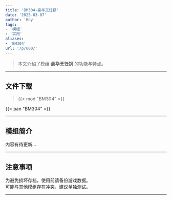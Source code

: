 ```yaml
---
title: 'BM304-豪华烹饪锅'
date: '2025-03-07'
author: 'Bny'
tags:
- '模组'
- '实用'
aliases:
- 'BM304'
url: '/p/600/'
---
```


> 本文介绍了模组 **豪华烹饪锅** 的功能与特点。

---

## 文件下载  

> {{< mod "BM304" >}}  

{{< pan "BM304" >}}  

---

## 模组简介

>  
内容有待更新...  

---

## 注意事项

>  
为避免损坏存档，使用前请备份游戏数据。  
可能与其他模组存在冲突，建议单独测试。  

---

